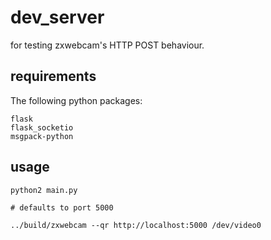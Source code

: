# dev_server

for testing zxwebcam's HTTP POST behaviour.

## requirements

The following python packages:

```
flask
flask_socketio
msgpack-python
```

## usage

```
python2 main.py

# defaults to port 5000

../build/zxwebcam --qr http://localhost:5000 /dev/video0
```

